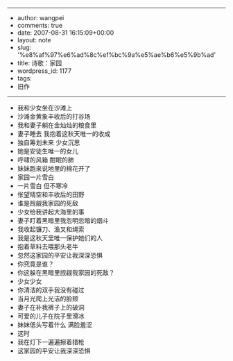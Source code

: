 - --
- author: wangpei
- comments: true
- date: 2007-08-31 16:15:09+00:00
- layout: note
- slug: '%e8%af%97%e6%ad%8c%ef%bc%9a%e5%ae%b6%e5%9b%ad'
- title: 诗歌：家园
- wordpress_id: 1177
- tags:
- 旧作
- --
- 我和少女坐在沙滩上
- 沙滩金黄象丰收后的打谷场
- 我和妻子躺在金灿灿的粮食里
- 妻子睡去 我抱着这秋天唯一的收成
- 独自筹划未来 少女沉思
- 她是安徒生唯一的女儿
- 呼啸的风箱 酣眠的肺
- 妹妹跑来说地里的棉花开了
- 家园一片雪白
- 一片雪白 但不寒冷
- 怅望晴空和丰收后的田野
- 谁是觊觎我家园的死敌
- 少女给我讲起大海里的事
- 妻子盯着黑暗里我忽明忽暗的烟斗
- 我收起镰刀、渔叉和绳索
- 我是这秋天里唯一保护她们的人
- 抱着草料去喂那头老牛
- 忽然这家园的平安让我深深恐惧
- 你究竟是谁？
- 你这躲在黑暗里觊觎我家园的死敌？
- 少女少女
- 你清洁的双手我没有碰过
- 当月光爬上光洁的脸颊
- 妻子在补我裤子上的破洞
- 可爱的儿子在院子里滑冰
- 妹妹低头写着什么 满脸羞涩
- 这时
- 我在灯下一遍遍擦着猎枪
- 这家园的平安让我深深恐惧

